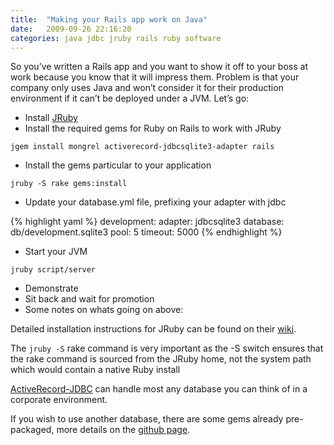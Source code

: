 ```yaml
---
title:  "Making your Rails app work on Java"
date:   2009-09-26 22:16:20
categories: java jdbc jruby rails ruby software
---
```

So you’ve written a Rails app and you want to show it off to your boss at work because you know that it will impress them. Problem is that your company only uses Java and won’t consider it for their production environment if it can’t be deployed under a JVM. Let’s go:

* Install [JRuby](http://jruby.org)
* Install the required gems for Ruby on Rails to work with JRuby

`jgem install mongrel activerecord-jdbcsqlite3-adapter rails`

* Install the gems particular to your application

`jruby -S rake gems:install`

* Update your database.yml file, prefixing your adapter with jdbc

{% highlight yaml %}
development:
  adapter: jdbcsqlite3
  database: db/development.sqlite3
  pool: 5
  timeout: 5000
{% endhighlight %}

* Start your JVM

`jruby script/server`

* Demonstrate
* Sit back and wait for promotion
* Some notes on whats going on above:

Detailed installation instructions for JRuby can be found on their [wiki](http://kenai.com/projects/jruby/pages/GettingStarted).

The `jruby -S` rake command is very important as the -S switch ensures that the rake command is sourced from the JRuby home, not the system path which would contain a native Ruby install

[ActiveRecord-JDBC](http://kenai.com/projects/activerecord-jdbc/) can handle most any database you can think of in a corporate environment.

If you wish to use another database, there are some gems already pre-packaged, more details on the [github page](http://github.com/nicksieger/activerecord-jdbc-adapter).